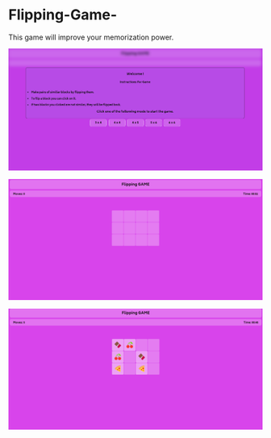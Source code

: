 # Flipping-Game-
This game will improve your memorization power.


![alt text](https://github.com/Vivek1728/Flipping-Game-/blob/master/Images/ss%201.png)

![alt text](https://github.com/Vivek1728/Flipping-Game-/blob/master/Images/ss%202.png)


![alt text](https://github.com/Vivek1728/Flipping-Game-/blob/master/Images/ss%203.png)

